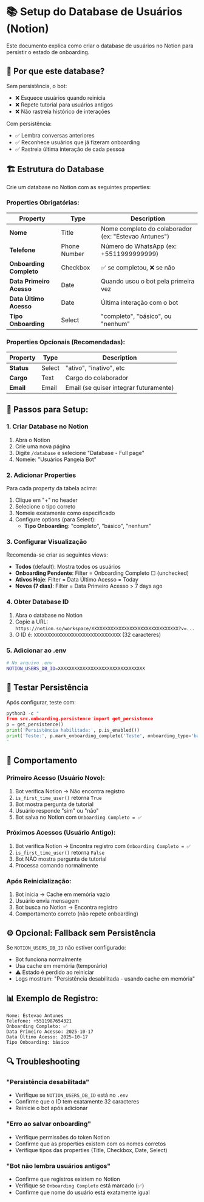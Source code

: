 # 📚 Setup do Database de Usuários (Notion)

Este documento explica como criar o database de usuários no Notion para persistir o estado de onboarding.

## 🎯 Por que este database?

Sem persistência, o bot:
- ❌ Esquece usuários quando reinicia
- ❌ Repete tutorial para usuários antigos
- ❌ Não rastreia histórico de interações

Com persistência:
- ✅ Lembra conversas anteriores
- ✅ Reconhece usuários que já fizeram onboarding
- ✅ Rastreia última interação de cada pessoa

## 🏗️ Estrutura do Database

Crie um database no Notion com as seguintes properties:

### Properties Obrigatórias:

| Property | Type | Description |
|----------|------|-------------|
| **Nome** | Title | Nome completo do colaborador (ex: "Estevao Antunes") |
| **Telefone** | Phone Number | Número do WhatsApp (ex: +5511999999999) |
| **Onboarding Completo** | Checkbox | ✅ se completou, ❌ se não |
| **Data Primeiro Acesso** | Date | Quando usou o bot pela primeira vez |
| **Data Último Acesso** | Date | Última interação com o bot |
| **Tipo Onboarding** | Select | "completo", "básico", ou "nenhum" |

### Properties Opcionais (Recomendadas):

| Property | Type | Description |
|----------|------|-------------|
| **Status** | Select | "ativo", "inativo", etc |
| **Cargo** | Text | Cargo do colaborador |
| **Email** | Email | Email (se quiser integrar futuramente) |

## 📝 Passos para Setup:

### 1. Criar Database no Notion

1. Abra o Notion
2. Crie uma nova página
3. Digite `/database` e selecione "Database - Full page"
4. Nomeie: "Usuários Pangeia Bot"

### 2. Adicionar Properties

Para cada property da tabela acima:

1. Clique em "+" no header
2. Selecione o tipo correto
3. Nomeie exatamente como especificado
4. Configure options (para Select):
   - **Tipo Onboarding**: "completo", "básico", "nenhum"

### 3. Configurar Visualização

Recomenda-se criar as seguintes views:

- **Todos** (default): Mostra todos os usuários
- **Onboarding Pendente**: Filter = Onboarding Completo ☐ (unchecked)
- **Ativos Hoje**: Filter = Data Último Acesso = Today
- **Novos (7 dias)**: Filter = Data Primeiro Acesso > 7 days ago

### 4. Obter Database ID

1. Abra o database no Notion
2. Copie a URL: `https://notion.so/workspace/XXXXXXXXXXXXXXXXXXXXXXXXXXXXXXXX?v=...`
3. O ID é: `XXXXXXXXXXXXXXXXXXXXXXXXXXXXXXXX` (32 caracteres)

### 5. Adicionar ao .env

```bash
# No arquivo .env
NOTION_USERS_DB_ID=XXXXXXXXXXXXXXXXXXXXXXXXXXXXXXXX
```

## 🧪 Testar Persistência

Após configurar, teste com:

```python
python3 -c "
from src.onboarding.persistence import get_persistence
p = get_persistence()
print('Persistência habilitada:', p.is_enabled())
print('Teste:', p.mark_onboarding_complete('Teste', onboarding_type='básico'))
"
```

## 🔄 Comportamento

### Primeiro Acesso (Usuário Novo):
1. Bot verifica Notion → Não encontra registro
2. `is_first_time_user()` retorna `True`
3. Bot mostra pergunta de tutorial
4. Usuário responde "sim" ou "não"
5. Bot salva no Notion com `Onboarding Completo = ✅`

### Próximos Acessos (Usuário Antigo):
1. Bot verifica Notion → Encontra registro com `Onboarding Completo = ✅`
2. `is_first_time_user()` retorna `False`
3. Bot NÃO mostra pergunta de tutorial
4. Processa comando normalmente

### Após Reinicialização:
1. Bot inicia → Cache em memória vazio
2. Usuário envia mensagem
3. Bot busca no Notion → Encontra registro
4. Comportamento correto (não repete onboarding)

## ⚙️ Opcional: Fallback sem Persistência

Se `NOTION_USERS_DB_ID` não estiver configurado:
- Bot funciona normalmente
- Usa cache em memória (temporário)
- ⚠️ Estado é perdido ao reiniciar
- Logs mostram: "Persistência desabilitada - usando cache em memória"

## 📊 Exemplo de Registro:

```
Nome: Estevao Antunes
Telefone: +5511987654321
Onboarding Completo: ✅
Data Primeiro Acesso: 2025-10-17
Data Último Acesso: 2025-10-17
Tipo Onboarding: básico
```

## 🔍 Troubleshooting

### "Persistência desabilitada"
- Verifique se `NOTION_USERS_DB_ID` está no `.env`
- Confirme que o ID tem exatamente 32 caracteres
- Reinicie o bot após adicionar

### "Erro ao salvar onboarding"
- Verifique permissões do token Notion
- Confirme que as properties existem com os nomes corretos
- Verifique tipos das properties (Title, Checkbox, Date, Select)

### "Bot não lembra usuários antigos"
- Confirme que registros existem no Notion
- Verifique se `Onboarding Completo` está marcado (✅)
- Confirme que nome do usuário está exatamente igual
